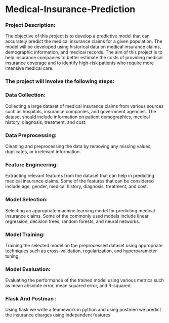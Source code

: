 # Medical-Insurance-Prediction

### Project Description:

The objective of this project is to develop a predictive model that can accurately predict the medical insurance claims for a given population. The model will be developed using historical data on medical insurance claims, demographic information, and medical records. The aim of this project is to help insurance companies to better estimate the costs of providing medical insurance coverage and to identify high-risk patients who require more intensive medical care.

### The project will involve the following steps:

### Data Collection: 
Collecting a large dataset of medical insurance claims from various sources such as hospitals, insurance companies, and government agencies. The dataset should include information on patient demographics, medical history, diagnosis, treatment, and cost.

### Data Preprocessing: 
Cleaning and preprocessing the data by removing any missing values, duplicates, or irrelevant information.

### Feature Engineering: 
Extracting relevant features from the dataset that can help in predicting medical insurance claims. Some of the features that can be considered include age, gender, medical history, diagnosis, treatment, and cost.

### Model Selection: 
Selecting an appropriate machine learning model for predicting medical insurance claims. Some of the commonly used models include linear regression, decision trees, random forests, and neural networks.

### Model Training: 
Training the selected model on the preprocessed dataset using appropriate techniques such as cross-validation, regularization, and hyperparameter tuning.

### Model Evaluation: 
Evaluating the performance of the trained model using various metrics such as mean absolute error, mean squared error, and R-squared.

### Flask And Postman :
Using flask we write a feamework in python and using postmen we predict the insurance charges using independent features
